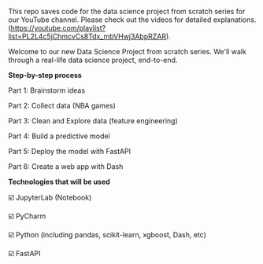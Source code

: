 This repo saves code for the data science project from scratch series for our YouTube channel. 
Please check out the videos for detailed explanations. (https://youtube.com/playlist?list=PL2L4c5jChmcvCs8Tdx_mbVHwj3AbpRZAR).

Welcome to our new Data Science Project from scratch series. We'll walk through a real-life data science project, end-to-end. 

**Step-by-step process**

Part 1: Brainstorm ideas 

Part 2: Collect data (NBA games) 

Part 3: Clean and Explore data (feature engineering) 

Part 4: Build a predictive model 

Part 5: Deploy the model with FastAPI

Part 6: Create a web app with Dash

**Technologies that will be used**

☑️ JupyterLab (Notebook)

☑️ PyCharm

☑️ Python (including pandas, scikit-learn, xgboost, Dash, etc)

☑️ FastAPI

